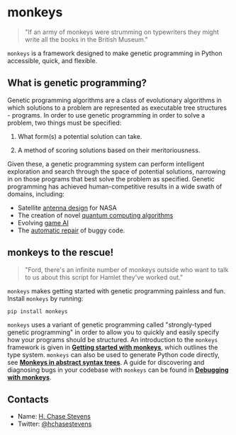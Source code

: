 # monkeys
> "If an army of monkeys were strumming on typewriters they might write all the books in the British Museum."

`monkeys` is a framework designed to make genetic programming in Python accessible, quick, and flexible.


## What is genetic programming?

Genetic programming algorithms are a class of evolutionary algorithms in which solutions to a problem are represented as executable tree 
structures - programs. In order to use genetic programming in order to solve a problem, two things must be specified:

1. What form(s) a potential solution can take.

2. A method of scoring solutions based on their meritoriousness.

Given these, a genetic programming system can perform intelligent exploration and search through the space of potential solutions, 
narrowing in on those programs that best solve the problem as specified. Genetic programming has achieved human-competitive 
results in a wide swath of domains, including:

- Satellite [antenna design](https://ti.arc.nasa.gov/m/pub-archive/1244h/1244%20(Hornby).pdf) for NASA
- The creation of novel [quantum computing algorithms](http://faculty.hampshire.edu/lspector/pubs/GP-quantum-GP98-with-cite.pdf)
- Evolving [game AI](https://cs.gmu.edu/~sean/papers/robocupShort.pdf)
- The [automatic repair](http://dijkstra.cs.virginia.edu/genprog/papers/weimer-icse2012-genprog-preprint.pdf) of buggy code.


## monkeys to the rescue!

> "Ford, there's an infinite number of monkeys outside who want to talk to us about this script for Hamlet they've worked out."

`monkeys` makes getting started with genetic programming painless and fun. Install `monkeys` by running:

```
pip install monkeys
```

`monkeys` uses a variant of genetic programming called "strongly-typed genetic programming" in order to allow you to quickly and easily
specify how your programs should be structured. An introduction to the `monkeys` framework is given in [**Getting started with monkeys**](examples/notebooks/Getting%20started%20with%20monkeys.ipynb), 
which outlines the type system. `monkeys` can also be used to generate Python code directly, see [**Monkeys in abstract syntax trees**](examples/notebooks/Monkeys%20in%20abstract%20syntax%20trees.ipynb). 
A guide for discovering and diagnosing bugs in your codebase with `monkeys` can be found in [**Debugging with monkeys**](examples/notebooks/Debugging%20with%20monkeys.ipynb).


## Contacts

* Name: [H. Chase Stevens](http://www.chasestevens.com)
* Twitter: [@hchasestevens](https://twitter.com/hchasestevens)
